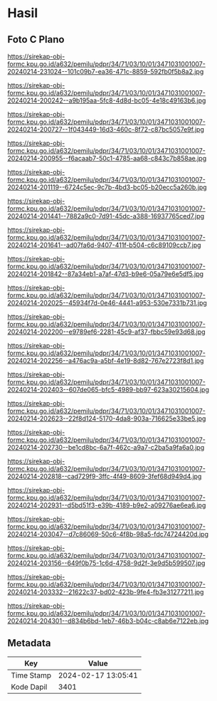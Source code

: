 # Hasil

## Foto C Plano

https://sirekap-obj-formc.kpu.go.id/a632/pemilu/pdpr/34/71/03/10/01/3471031001007-20240214-231024--101c09b7-ea36-471c-8859-592fb0f5b8a2.jpg

https://sirekap-obj-formc.kpu.go.id/a632/pemilu/pdpr/34/71/03/10/01/3471031001007-20240214-200242--a9b195aa-5fc8-4d8d-bc05-4e18c49163b6.jpg

https://sirekap-obj-formc.kpu.go.id/a632/pemilu/pdpr/34/71/03/10/01/3471031001007-20240214-200727--1f043449-16d3-460c-8f72-c87bc5057e9f.jpg

https://sirekap-obj-formc.kpu.go.id/a632/pemilu/pdpr/34/71/03/10/01/3471031001007-20240214-200955--f6acaab7-50c1-4785-aa68-c843c7b858ae.jpg

https://sirekap-obj-formc.kpu.go.id/a632/pemilu/pdpr/34/71/03/10/01/3471031001007-20240214-201119--6724c5ec-9c7b-4bd3-bc05-b20ecc5a260b.jpg

https://sirekap-obj-formc.kpu.go.id/a632/pemilu/pdpr/34/71/03/10/01/3471031001007-20240214-201441--7882a9c0-7d91-45dc-a388-16937765ced7.jpg

https://sirekap-obj-formc.kpu.go.id/a632/pemilu/pdpr/34/71/03/10/01/3471031001007-20240214-201641--ad07fa6d-9407-411f-b504-c6c89109ccb7.jpg

https://sirekap-obj-formc.kpu.go.id/a632/pemilu/pdpr/34/71/03/10/01/3471031001007-20240214-201842--87a34eb1-a7af-47d3-b9e6-05a79e6e5df5.jpg

https://sirekap-obj-formc.kpu.go.id/a632/pemilu/pdpr/34/71/03/10/01/3471031001007-20240214-202025--45934f7d-0e46-4441-a953-530e7331b731.jpg

https://sirekap-obj-formc.kpu.go.id/a632/pemilu/pdpr/34/71/03/10/01/3471031001007-20240214-202200--e9789ef6-2281-45c9-af37-fbbc59e93d68.jpg

https://sirekap-obj-formc.kpu.go.id/a632/pemilu/pdpr/34/71/03/10/01/3471031001007-20240214-202256--a476ac9a-a5bf-4e19-8d82-767e2723f8d1.jpg

https://sirekap-obj-formc.kpu.go.id/a632/pemilu/pdpr/34/71/03/10/01/3471031001007-20240214-202403--607de065-bfc5-4989-bb97-623a30215604.jpg

https://sirekap-obj-formc.kpu.go.id/a632/pemilu/pdpr/34/71/03/10/01/3471031001007-20240214-202623--22f8d124-5170-4da8-903a-716625e33be5.jpg

https://sirekap-obj-formc.kpu.go.id/a632/pemilu/pdpr/34/71/03/10/01/3471031001007-20240214-202730--be1cd8bc-6a7f-462c-a9a7-c2ba5a9fa6a0.jpg

https://sirekap-obj-formc.kpu.go.id/a632/pemilu/pdpr/34/71/03/10/01/3471031001007-20240214-202818--cad729f9-3ffc-4f49-8609-3fef68d949d4.jpg

https://sirekap-obj-formc.kpu.go.id/a632/pemilu/pdpr/34/71/03/10/01/3471031001007-20240214-202931--d5bd51f3-e39b-4189-b9e2-a09276ae6ea6.jpg

https://sirekap-obj-formc.kpu.go.id/a632/pemilu/pdpr/34/71/03/10/01/3471031001007-20240214-203047--d7c86069-50c6-4f8b-98a5-fdc74724420d.jpg

https://sirekap-obj-formc.kpu.go.id/a632/pemilu/pdpr/34/71/03/10/01/3471031001007-20240214-203156--649f0b75-1c6d-4758-9d2f-3e9d5b599507.jpg

https://sirekap-obj-formc.kpu.go.id/a632/pemilu/pdpr/34/71/03/10/01/3471031001007-20240214-203332--21622c37-bd02-423b-9fe4-fb3e31277211.jpg

https://sirekap-obj-formc.kpu.go.id/a632/pemilu/pdpr/34/71/03/10/01/3471031001007-20240214-204301--d834b6bd-1eb7-46b3-b04c-c8ab6e7122eb.jpg


## Metadata

| Key        | Value               |
| ---------- | ------------------- |
| Time Stamp | 2024-02-17 13:05:41 |
| Kode Dapil | 3401                |



